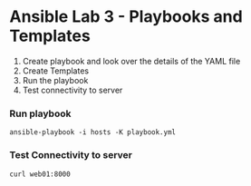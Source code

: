 # Ansible Lab 3 - Playbooks and Templates

1. Create playbook and look over the details of the YAML file
2. Create Templates
3. Run the playbook
4. Test connectivity to server

### Run playbook
``` shell
ansible-playbook -i hosts -K playbook.yml
```

### Test Connectivity to server
``` shell
curl web01:8000
```